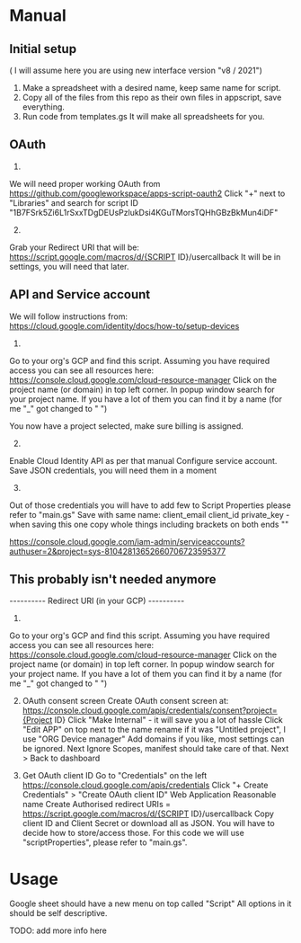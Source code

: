 # Manual
## Initial setup
( I will assume here you are using new interface version "v8 / 2021")
1. Make a spreadsheet with a desired name, keep same name for script.
2. Copy all of the files from this repo as their own files in appscript, save everything.
3. Run code from templates.gs It will make all spreadsheets for you.

## OAuth
1.
We will need proper working OAuth from https://github.com/googleworkspace/apps-script-oauth2
Click "+" next to "Libraries" and search for script ID "1B7FSrk5Zi6L1rSxxTDgDEUsPzlukDsi4KGuTMorsTQHhGBzBkMun4iDF"

2.
Grab your Redirect URI that will be: https://script.google.com/macros/d/{SCRIPT ID}/usercallback
It will be in settings, you will need that later.

## API and Service account
We will follow instructions from: https://cloud.google.com/identity/docs/how-to/setup-devices

1. 
Go to your org's GCP and find this script.
Assuming you have required access you can see all resources here: https://console.cloud.google.com/cloud-resource-manager
Click on the project name (or domain) in top left corner.
In popup window search for your project name.
If you have a lot of them you can find it by a name (for me "_" got changed to " ")

You now have a project selected, make sure billing is assigned.

2.
Enable Cloud Identity API as per that manual
Configure service account.
Save JSON credentials, you will need them in a moment

3. 
Out of those credentials you will have to add few to Script Properties please refer to "main.gs"
Save with same name:
client_email
client_id
private_key - when saving this one copy whole things including brackets on both ends ""


https://console.cloud.google.com/iam-admin/serviceaccounts?authuser=2&project=sys-81042813652660706723595377

## This probably isn't needed anymore

----------  Redirect URI (in your GCP) ----------

1. 
Go to your org's GCP and find this script.
Assuming you have required access you can see all resources here: https://console.cloud.google.com/cloud-resource-manager
Click on the project name (or domain) in top left corner.
In popup window search for your project name.
If you have a lot of them you can find it by a name (for me "_" got changed to " ")

2. OAuth consent screen
Create OAuth consent screen at: https://console.cloud.google.com/apis/credentials/consent?project={Project ID}
Click "Make Internal" - it will save you a lot of hassle
Click "Edit APP" on top next to the name
rename if it was "Untitled project", I use "ORG Device manager"
Add domains if you like, most settings can be ignored.
Next
Ignore Scopes, manifest should take care of that.
Next > Back to dashboard

3. Get OAuth client ID
Go to "Credentials" on the left https://console.cloud.google.com/apis/credentials
Click "+ Create Credentials" > "Create OAuth client ID"
Web Application
Reasonable name
Create
Authorised redirect URIs = https://script.google.com/macros/d/{SCRIPT ID}/usercallback
Copy client ID and Client Secret or download all as JSON.
You will have to decide how to store/access those. For this code we will use "scriptProperties", please refer to "main.gs".


# Usage

Google sheet should have a new menu on top called "Script"
All options in it should be self descriptive.

TODO: add more info here

